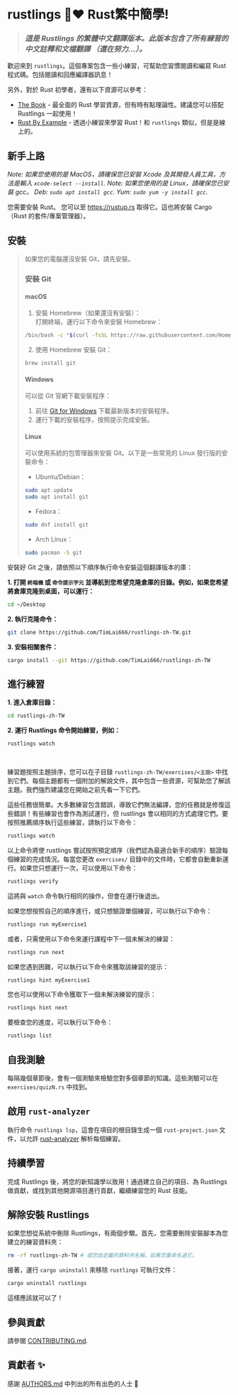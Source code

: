 <div class="oranda-hide">

# rustlings 🦀❤️ Rust繁中簡學!

</div>

> ### *這是 Rustlings 的繁體中文翻譯版本。此版本包含了所有練習的中文註釋和文檔翻譯 **（還在努力...）**。*

歡迎來到 `rustlings`。這個專案包含一些小練習，可幫助您習慣閱讀和編寫 Rust 程式碼。包括閱讀和回應編譯器訊息！

另外，對於 Rust 初學者，還有以下資源可以參考：

- [The Book](https://doc.rust-lang.org/book/index.html) - 最全面的 Rust 學習資源，但有時有點理論性。建議您可以搭配 Rustlings 一起使用！
- [Rust By Example](https://doc.rust-lang.org/rust-by-example/index.html) - 透過小練習來學習 Rust！和 `rustlings` 類似，但是是線上的。

## 新手上路

_Note: 如果您使用的是 MacOS，請確保您已安裝 Xcode 及其開發人員工具，方法是輸入 `xcode-select --install`._
_Note: 如果您使用的是 Linux，請確保您已安裝 gcc。 Deb: `sudo apt install gcc`. Yum: `sudo yum -y install gcc`._

您需要安裝 Rust。 您可以至 <https://rustup.rs> 取得它。這也將安裝 Cargo（Rust 的套件/專案管理器）。

## 安裝

> 如果您的電腦還沒安裝 Git，請先安裝。
> ### 安裝 Git
> #### macOS
> 1. 安裝 Homebrew（如果還沒有安裝）：<br>
> 打開終端，運行以下命令來安裝 Homebrew：
> ```sh
> /bin/bash -c "$(curl -fsSL https://raw.githubusercontent.com/Homebrew/install/HEAD/install.sh)"
> ```
> 2. 使用 Homebrew 安裝 Git：
> ```sh
> brew install git
> ```
> #### Windows
> 可以從 Git 官網下載安裝程序：
> 1. 前往 [Git for Windows](https://gitforwindows.org/) 下載最新版本的安裝程序。
> 2. 運行下載的安裝程序，按照提示完成安裝。
> #### Linux
> 可以使用系統的包管理器來安裝 Git。以下是一些常見的 Linux 發行版的安裝命令：
> * Ubuntu/Debian：
> ```sh
> sudo apt update
> sudo apt install git
> ```
> * Fedora：
> ```sh
> sudo dnf install git
> ```
> * Arch Linux：
> ```sh
> sudo pacman -S git
> ```

安裝好 Git 之後，請依照以下順序執行命令安裝這個翻譯版本的庫：

**1. 打開 `終端機` 或 `命令提示字元` 並導航到您希望克隆倉庫的目錄。例如，如果您希望將倉庫克隆到桌面，可以運行：**
  ```sh
  cd ~/Desktop
  ```
**2. 執行克隆命令：**
  ```sh
  git clone https://github.com/TimLai666/rustlings-zh-TW.git
  ```
**3. 安裝相關套件：**
  ```sh
  cargo install --git https://github.com/TimLai666/rustlings-zh-TW
  ```

## 進行練習

**1. 進入倉庫目錄：**
  ```sh
  cd rustlings-zh-TW
  ```
**2. 運行 Rustlings 命令開始練習，例如：**
  ```sh
  rustlings watch
  ```
<br>

練習題按照主題排序，您可以在子目錄 `rustlings-zh-TW/exercises/<主題>` 中找到它們。每個主題都有一個附加的解說文件，其中包含一些資源，可幫助您了解該主題。我們強烈建議您在開始之前先看一下它們。

這些任務很簡單。大多數練習包含錯誤，導致它們無法編譯，您的任務就是修復這些錯誤！有些練習也會作為測試運行，但 rustlings 會以相同的方式處理它們。要按照推薦順序執行這些練習，請執行以下命令：

```bash
rustlings watch
```

以上命令將使 rustlings 嘗試按照預定順序（我們認為最適合新手的順序）驗證每個練習的完成情況。每當您更改 `exercises/` 目錄中的文件時，它都會自動重新運行。如果您只想運行一次，可以使用以下命令：

```bash
rustlings verify
```

這將與 `watch` 命令執行相同的操作，但會在運行後退出。

如果您想按照自己的順序進行，或只想驗證單個練習，可以執行以下命令：

```bash
rustlings run myExercise1
```

或者，只需使用以下命令來運行課程中下一個未解決的練習：

```bash
rustlings run next
```

如果您遇到困難，可以執行以下命令來獲取該練習的提示：

```bash
rustlings hint myExercise1
```

您也可以使用以下命令獲取下一個未解決練習的提示：

```bash
rustlings hint next
```

要檢查您的進度，可以執行以下命令：

```bash
rustlings list
```

## 自我測驗

每隔幾個章節後，會有一個測驗來檢驗您對多個章節的知識。這些測驗可以在 `exercises/quizN.rs` 中找到。

## 啟用 `rust-analyzer`

執行命令 `rustlings lsp`，這會在項目的根目錄生成一個 `rust-project.json` 文件，以允許 [rust-analyzer](https://rust-analyzer.github.io/) 解析每個練習。

## 持續學習

完成 Rustlings 後，將您的新知識學以致用！通過建立自己的項目、為 Rustlings 做貢獻，或找到其他開源項目進行貢獻，繼續練習您的 Rust 技能。

## 解除安裝 Rustlings

如果您想從系統中刪除 Rustlings，有兩個步驟。首先，您需要刪除安裝腳本為您建立的練習資料夾：

```bash
rm -rf rustlings-zh-TW # 或您自定義的資料夾名稱，如果您重命名過它。
```

接著，運行 `cargo uninstall` 來移除 `rustlings` 可執行文件：

```bash
cargo uninstall rustlings
```

這樣應該就可以了！

## 參與貢獻

請參閱 [CONTRIBUTING.md](https://github.com/rust-lang/rustlings/blob/main/CONTRIBUTING.md).

## 貢獻者 ✨

感謝 [AUTHORS.md](https://github.com/rust-lang/rustlings/blob/main/AUTHORS.md) 中列出的所有出色的人士 🎉

